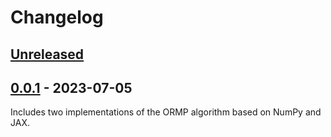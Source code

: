 # Changelog

## [Unreleased]

## [0.0.1] - 2023-07-05

Includes two implementations of the ORMP algorithm based on NumPy and JAX.

[Unreleased]: https://github.com/kvantify/ormp/compare/0.0.1...HEAD
[0.0.1]: https://github.com/kvantify/ormp/releases/tag/0.0.1
